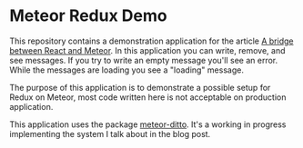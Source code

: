 Meteor Redux Demo
=================

This repository contains a demonstration application for the article [A bridge
between React and
Meteor](https://subvisual.co/blog/posts/79-working-with-meteor-react-and-redux).
In this application you can write, remove, and see messages. If you try to write an empty
message you'll see an error. While the messages are loading you see a
"loading" message.

The purpose of this application is to demonstrate a possible setup for Redux on
Meteor, most code written here is not acceptable on production application.

This application uses the package
[meteor-ditto](https://github.com/gabrielpoca/meteor-ditto). It's a working in
progress implementing the system I talk about in the blog post.
